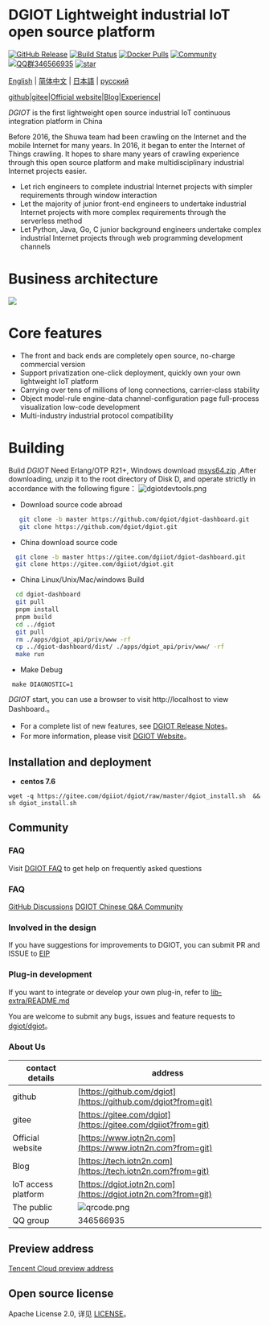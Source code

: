 #  DGIOT Lightweight industrial IoT open source platform

[![GitHub Release](https://img.shields.io/github/release/dgiot/dgiot?color=brightgreen)](https://github.com/dgiot/dgiot/releases)
[![Build Status](https://travis-ci.org/dgiot/dgiot.svg)](https://travis-ci.org/dgiot/dgiot)
[![Docker Pulls](https://img.shields.io/docker/pulls/dgiot/dgiot)](https://hub.docker.com/r/dgiot/dgiot)
[![Community](https://img.shields.io/badge/Community-DGIOT-yellow)](https://tech.iotn2n.com)
[![QQ群346566935](https://img.shields.io/badge/QQ群-346566935-brightgreen)](https://jq.qq.com/?_wv=1027&k=LipWZvDe)
[![star](https://gitee.com/dgiiot/dgiot/badge/star.svg?theme=gvp)](https://gitee.com/dgiiot/dgiot/stargazers)


[English](./README.md) | [简体中文](./README-CN.md) | [日本語](./README-JP.md) | [русский](./README-RU.md)


[github](https://github.com/dgiot?from=git)|[gitee](https://www.iotn2n.com?from=git)|[Official website](https://www.iotn2n.com?from=git)|[Blog](https://tech.iotn2n.com?from=git)|[Experience](https://prod.iotn2n.com?from=git)|

*DGIOT*  is the first lightweight open source industrial IoT continuous integration platform in China

Before 2016, the Shuwa team had been crawling on the Internet and the mobile Internet for many years. In 2016, it began to enter the Internet of Things crawling. It hopes to share many years of crawling experience through this open source platform and make multidisciplinary industrial Internet projects easier.
   + Let rich engineers to complete industrial Internet projects with simpler requirements through window interaction
   + Let the majority of junior front-end engineers to undertake industrial Internet projects with more complex requirements through the serverless method
   + Let Python, Java, Go, C junior background engineers undertake complex industrial Internet projects through web programming development channels

# Business architecture
  ![](http://dgiot-1253666439.cos.ap-shanghai-fsi.myqcloud.com/msys64/dgiot_arch_msg.jpg)
# Core features
+ The front and back ends are completely open source, no-charge commercial version
+ Support privatization one-click deployment, quickly own your own lightweight IoT platform
+ Carrying over tens of millions of long connections, carrier-class stability
+ Object model-rule engine-data channel-configuration page full-process visualization low-code development
+ Multi-industry industrial protocol compatibility
# Building

 Bulid *DGIOT* Need Erlang/OTP R21+, Windows download  [msys64.zip](https://dgiotdev-1308220533.cos.ap-nanjing.myqcloud.com/msys64.zip)    ,After downloading, unzip it to the root directory of Disk D, and operate strictly in accordance with the following figure：
![dgiotdevtools.png](http://dgiot-1253666439.cos.ap-shanghai-fsi.myqcloud.com/shuwa_tech/zh/dgiotdevtools.png)

 +  Download source code abroad
  ```bash
     git clone -b master https://github.com/dgiot/dgiot-dashboard.git
     git clone https://github.com/dgiot/dgiot.git
   ```

 +  China download source code
   ```bash
     git clone -b master https://gitee.com/dgiiot/dgiot-dashboard.git
     git clone https://gitee.com/dgiiot/dgiot.git
   ```

 +  China Linux/Unix/Mac/windows Build
  ```bash
    cd dgiot-dashboard
    git pull
    pnpm install
    pnpm build
    cd ../dgiot
    git pull
    rm ./apps/dgiot_api/priv/www -rf
    cp ../dgiot-dashboard/dist/ ./apps/dgiot_api/priv/www/ -rf
    make run
 ```
+ Make Debug
 ```
  make DIAGNOSTIC=1
 ```
 *DGIOT* start, you can use a browser to visit  http://localhost to view Dashboard.。

- For a complete list of new features, see [DGIOT Release Notes](https://github.com/dgiot/dgiot/releases)。
- For more information, please visit [DGIOT Website](https://tech.iotn2n.com/)。

## Installation and deployment

 + **centos 7.6**


```
wget -q https://gitee.com/dgiiot/dgiot/raw/master/dgiot_install.sh  && sh dgiot_install.sh
```

## Community

### FAQ

Visit [DGIOT FAQ](https://tech.iotn2n.com/en/backend/) to get help on frequently asked questions

### FAQ

[GitHub Discussions](https://github.com/dgiot/dgiot_server/discussions)
[DGIOT Chinese Q&A Community](https://tech.iotn2n.com/)

### Involved in the design

If you have suggestions for improvements to DGIOT, you can submit PR and ISSUE to [EIP](https://github.com/dgiot/eip)

### Plug-in development

If you want to integrate or develop your own plug-in, refer to [lib-extra/README.md](./lib-extra/README.md)

You are welcome to submit any bugs, issues and feature requests to [dgiot/dgiot](https://github.com/dgiot/dgiot/issues)。

### About Us
| contact details       | address                                                                                      |
| -------------- | ----------------------------------------------------------------------------------------- |
| github         | [https://github.com/dgiot](https://github.com/dgiot?from=git)                             |
| gitee          | [https://gitee.com/dgiot](https://gitee.com/dgiiot?from=git)                              |
| Official website           | [https://www.iotn2n.com](https://www.iotn2n.com?from=git)                                 |
| Blog           | [https://tech.iotn2n.com](https://tech.iotn2n.com?from=git)                               |
| IoT access platform | [https://dgiot.iotn2n.com](https://dgiot.iotn2n.com?from=git)                             |
| The public         | ![qrcode.png](http://dgiot-1253666439.cos.ap-shanghai-fsi.myqcloud.com/wechat/qrcode.png) |
|QQ group             | 346566935   |



## Preview address
[Tencent Cloud preview address](https://dgiotdashboard-8gb17b3673ff6cdd-1253666439.ap-shanghai.app.tcloudbase.com?ftom=git)


## Open source license
Apache License 2.0, 详见 [LICENSE](./LICENSE)。
